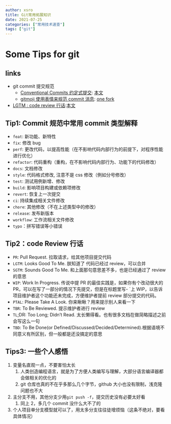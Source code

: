 ```yaml
---
author: xsro
title: Git常用拓展知识
date: 2021-07-25
categories: ["常用技术速查"]
tags: ["git"]
---
```


# Some Tips for git

## links

- git commit 提交规范
  - [Conventional Commits 约定式提交](https://www.conventionalcommits.org/): [本文](#tip1-commit-规范中常用commit类型解释)
  - [gitmoji 使用表情来规范 commit 消息](https://gitmoji.dev/): [one fork](https://gitmoji.js.org/)
- [LGTM : code review 行话](https://www.jianshu.com/p/238a1e1f4037):[本文](#tip2code-review行话)

## Tip1: Commit 规范中常用 commit 类型解释

- `feat`: 新功能、新特性
- `fix`: 修改 bug
- `perf`: 更改代码，以提高性能（在不影响代码内部行为的前提下，对程序性能进行优化）
- `refactor`: 代码重构（重构，在不影响代码内部行为、功能下的代码修改）
- `docs`: 文档修改
- `style`: 代码格式修改, 注意不是 css 修改（例如分号修改）
- `test`: 测试用例新增、修改
- `build`: 影响项目构建或依赖项修改
- `revert`: 恢复上一次提交
- `ci`: 持续集成相关文件修改
- `chore`: 其他修改（不在上述类型中的修改）
- `release`: 发布新版本
- `workflow`: 工作流相关文件修改
- `typo`：拼写错误等小错误

## Tip2：code Review 行话

- `PR`: Pull Request. 拉取请求，给其他项目提交代码
- `LGTM`: Looks Good To Me. 朕知道了 代码已经过 review，可以合并
- `SGTM`: Sounds Good To Me. 和上面那句意思差不多，也是已经通过了 review 的意思
- `WIP`: Work In Progress. 传说中提 PR 的最佳实践是，如果你有个改动很大的 PR，可以在写了一部分的情况下先提交，但是在标题里写- `上 WIP，以告诉项目维护者这个功能还未完成，方便维护者提前 review 部分提交的代码。
- `PTAL`: Please Take A Look. 你来瞅瞅？用来提示别人来看一下
- `TBR`: To Be Reviewed. 提示维护者进行 review
- `TL`;DR: Too Long; Didn’t Read. 太长懒得看。也有很多文档在做简略描述之前会写这么一句
- `TBD`: To Be Done(or Defined/Discussed/Decided/Determined).根据语境不同意义有所区别，但一般都是还没搞定的意思

## Tips3: 一些个人感悟

1. 变量名直观一点，不要害怕太长
   1. 人类创造编程语言，就是为了方便人类编写与理解，大部分语言编译器都会做相关的优化的
   2. git 仓库也真的不在乎多那么几个字节，github 大小也没有限制，浅克隆问题也不大
2. 主分支不用，其他分支少用`git push -f`，提交历史没有必要太好看
   1. 同上 2，多几个 commit 没什么大不了的
3. 个人项目单分支模型就可以了，用太多分支往往徒增烦恼（这条不绝对，要看具体情况）
